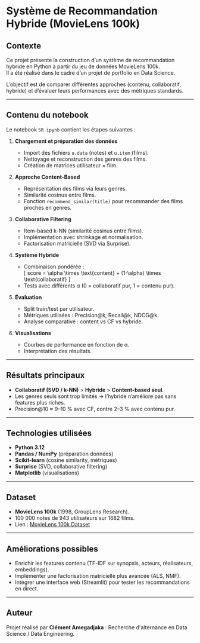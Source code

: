 # Système de Recommandation Hybride (MovieLens 100k)

## Contexte
Ce projet présente la construction d’un système de recommandation hybride en Python à partir du jeu de données MovieLens 100k.  
Il a été réalisé dans le cadre d’un projet de portfolio en Data Science.

L’objectif est de comparer différentes approches (contenu, collaboratif, hybride) et d’évaluer leurs performances avec des métriques standards.

---

## Contenu du notebook
Le notebook `SR.ipynb` contient les étapes suivantes :

1. **Chargement et préparation des données**
   - Import des fichiers `u.data` (notes) et `u.item` (films).
   - Nettoyage et reconstruction des genres des films.
   - Création de matrices utilisateur × film.

2. **Approche Content-Based**
   - Représentation des films via leurs genres.
   - Similarité cosinus entre films.
   - Fonction `recommend_similar(title)` pour recommander des films proches en genres.

3. **Collaborative Filtering**
   - Item-based k-NN (similarité cosinus entre films).
   - Implémentation avec shrinkage et normalisation.
   - Factorisation matricielle (SVD via Surprise).

4. **Système Hybride**
   - Combinaison pondérée :  
     \[
     score = \alpha \times \text{content} + (1-\alpha) \times \text{collaboratif}
     \]
   - Tests avec différents α (0 = collaboratif pur, 1 = contenu pur).

5. **Évaluation**
   - Split train/test par utilisateur.
   - Métriques utilisées : Precision@k, Recall@k, NDCG@k.
   - Analyse comparative : content vs CF vs hybride.

6. **Visualisations**
   - Courbes de performance en fonction de α.
   - Interprétation des résultats.

---

## Résultats principaux
- **Collaboratif (SVD / k-NN)** > **Hybride** > **Content-based seul**.  
- Les genres seuls sont trop limités → l’hybride n’améliore pas sans features plus riches.  
- Precision@10 ≈ 9–10 % avec CF, contre 2–3 % avec contenu pur.  

---

## Technologies utilisées
- **Python 3.12**  
- **Pandas / NumPy** (préparation données)  
- **Scikit-learn** (cosine similarity, métriques)  
- **Surprise** (SVD, collaborative filtering)  
- **Matplotlib** (visualisations)

---

## Dataset
- **MovieLens 100k** (1998, GroupLens Research).  
- 100 000 notes de 943 utilisateurs sur 1682 films.  
- Lien : [MovieLens 100k Dataset](https://grouplens.org/datasets/movielens/100k/)

---

## Améliorations possibles
- Enrichir les features contenu (TF-IDF sur synopsis, acteurs, réalisateurs, embeddings).  
- Implémenter une factorisation matricielle plus avancée (ALS, NMF).  
- Intégrer une interface web (Streamlit) pour tester les recommandations en direct.  

---

## Auteur
Projet réalisé par **Clément Amegadjaka** : Recherche d'alternance en Data Science / Data Engineering.  
